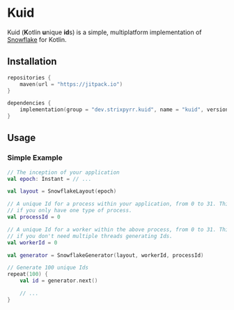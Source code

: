 # Kuid

Kuid (**K**otlin **u**nique **id**s) is a simple, multiplatform implementation of [Snowflake](https://github.com/twitter-archive/snowflake/tree/b3f6a3c6ca8e1b6847baa6ff42bf72201e2c2231) for Kotlin.

## Installation

```kotlin
repositories {
    maven(url = "https://jitpack.io")
}

dependencies {
    implementation(group = "dev.strixpyrr.kuid", name = "kuid", version = "0.0.2")
}
```

## Usage

### Simple Example

```kotlin
// The inception of your application
val epoch: Instant = // ...

val layout = SnowflakeLayout(epoch)

// A unique Id for a process within your application, from 0 to 31. This can be 0
// if you only have one type of process.
val processId = 0

// A unique Id for a worker within the above process, from 0 to 31. This can be 0
// if you don't need multiple threads generating Ids.
val workerId = 0

val generator = SnowflakeGenerator(layout, workerId, processId)

// Generate 100 unique Ids
repeat(100) {
    val id = generator.next()

    // ...
}
```